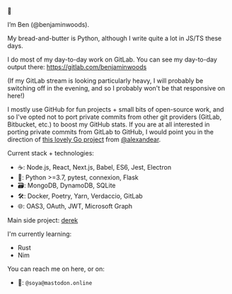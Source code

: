 👋

I’m Ben (@benjaminwoods).

My bread-and-butter is Python, although I write quite a lot in JS/TS these days.

I do most of my day-to-day work on GitLab. You can see my day-to-day output there: https://gitlab.com/benjaminwoods

(If my GitLab stream is looking particularly heavy, I will probably be switching off in the evening, and so I probably won't be that responsive on here!)

I mostly use GitHub for fun projects + small bits of open-source work, and so I've opted not to port private commits from other git providers (GitLab, Bitbucket, etc.) to boost my GitHub stats. If you are at all interested in porting private commits from GitLab to GitHub, I would point you in the direction of [this lovely Go project](https://github.com/alexandear/import-gitlab-commits) from [@alexandear](https://github.com/alexandear).

Current stack + technologies:
- ☕: Node.js, React, Next.js, Babel, ES6, Jest, Electron
- 🐍: Python >=3.7, pytest, connexion, Flask
- 🗃️: MongoDB, DynamoDB, SQLite
- 🛠️: Docker, Poetry, Yarn, Verdaccio, GitLab
- 🌐: OAS3, OAuth, JWT, Microsoft Graph

Main side project: [derek](https://github.com/benjaminwoods/derek)

I'm currently learning:
- Rust
- Nim

You can reach me on here, or on:
- 🐘: `@soya@mastodon.online`
